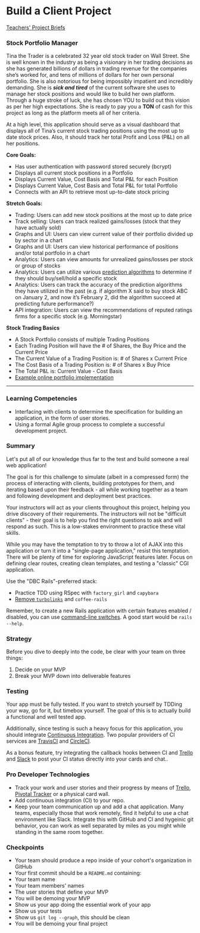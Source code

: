 # Build a Client Project

[Teachers' Project Briefs](https://docs.google.com/a/devbootcamp.com/document/d/1Kmw125hcNvyA_v4e35__TADi5NP88ELdhVfzPSlyAIc/edit?usp=sharing)

###  Stock Portfolio Manager

Tina the Trader is a celebrated 32 year old stock trader on Wall Street. She is well known in the industry as being a visionary in her trading decisions as she has generated billions of dollars in trading revenue for the companies she’s worked for, and tens of millions of dollars for her own personal portfolio. She is also notorious for being impossibly impatient and incredibly demanding. She is **_sick and tired_** of the current software she uses to manage her stock positions and would like to build her own platform. Through a huge stroke of luck, she has chosen YOU to build out this vision as per her high expectations. She is ready to pay you a __TON__ of cash for this project as long as the platform meets all of her criteria.

At a high level, this application should serve as a visual dashboard that displays all of Tina’s current stock trading positions using the most up to date stock prices. Also, it should track her total Profit and Loss (P&L) on all her positions.

__Core Goals:__
+ Has user authentication with password stored securely (bcrypt)
+ Displays all current stock positions in a Portfolio
+ Displays Current Value, Cost Basis and Total P&L for each Position
+ Displays Current Value, Cost Basis and Total P&L for total Portfolio
+ Connects with an API to retrieve most up-to-date stock pricing


__Stretch Goals:__
+ Trading: Users can add new stock positions at the most up to date price
+ Track selling: Users can track realized gains/losses (stock that they have actually sold)
+ Graphs and UI: Users can view current value of their portfolio divided up by sector in a chart
+ Graphs and UI: Users can view historical performance of positions and/or total portfolio in a chart
+ Analytics: Users can view amounts for unrealized gains/losses per stock or group of stocks
+ Analytics: Users can utilize various [prediction algorithms](https://blog.quantopian.com/common-types-of-trading-algorithms/) to determine if they should buy/sell/hold a specific stock
+ Analytics: Users can track the accuracy of the prediction algorithms they have utilized in the past (e.g. if algorithm X said to buy stock ABC on January 2, and now it’s February 2, did the algorithm succeed at predicting future performance?)
+ API integration: Users can view the recommendations of reputed ratings firms for a specific stock (e.g. Morningstar)

__Stock Trading Basics__
+ A Stock Portfolio consists of multiple Trading Positions
+ Each Trading Position will have the # of Shares, the Buy Price and the Current Price
+ The Current Value of a Trading Position is: # of Shares x Current Price
+ The Cost Basis of a Trading Position is: # of Shares x Buy Price
+ The Total P&L is: Current Value - Cost Basis
+ [Example online portfolio implementation](https://www.google.com/finance/portfolio)

---

### Learning Competencies

- Interfacing with clients to determine the specification for building an application, in the form of user stories.
- Using a formal Agile group process to complete a successful development project.

### Summary

Let's put all of our knowledge thus far to the test and build someone a real web application!

The goal is for this challenge to simulate (albeit in a compressed form) the process of interacting with clients, building prototypes for them, and iterating based upon their feedback - all while working together as a team and following development and deployment best practices.

Your instructors will act as your clients throughout this project, helping you drive discovery of their requirements. The instructors will not be "difficult clients" - their goal is to help you find the right questions to ask and will respond as such. This is a low-stakes environment to practice these vital skills.

While you may have the temptation to try to throw a lot of AJAX into this application or turn it into a "single-page application," resist this temptation. There will be plenty of time for exploring JavaScript features later. Focus on defining clear routes, creating clean templates, and testing a "classic" CGI application.

Use the "DBC Rails"-preferred stack:

- Practice TDD using RSpec with `factory_girl` and `capybara`
- [Remove `turbolinks`][die-turbolinks] and `coffee-rails`

Remember, to create a new Rails application with certain features enabled / disabled, you can use [command-line switches][cls].  A good start would be `rails --help`.

### Strategy

Before you dive to deeply into the code, be clear with your team on three things:

1. Decide on your MVP
2. Break your MVP down into deliverable features

### Testing

Your app must be fully tested.  If you want to stretch yourself by TDDing your way, go for it, but timebox yourself. The goal of this is to actually build a functional and well tested app.

Additionally, since testing is such a heavy focus for this application, you should integrate [Continuous Integration][CI].  Two popular providers of CI services are [TravisCI][] and [CircleCI][].

As a bonus feature, try integrating the callback hooks between CI and [Trello][] and [Slack][] to post your CI status directly into your cards and chat..

### Pro Developer Technologies

* Track your work and user stories and their progress by means of [Trello][], [Pivotal Tracker][] or a physical card wall.
* Add continuous integration (CI) to your repo.
* Keep your team communication up and add a chat application.  Many teams, especially those that work remotely, find it helpful to use a chat environment like Slack.  Integrate this with GitHub and CI and hygeinic git behavior, you can work as well separated by miles as you might while standing in the same room together.

### Checkpoints

* Your team should produce a repo inside of your cohort's organization in GitHub
* Your first commit should be a `README.md` containing:
 * Your team name
 * Your team members' names
 * The user stories that define your MVP
* You will be demoing your MVP
 * Show us your app doing the essential work of your app
 * Show us your tests
 * Show us `git log --graph`, this should be clean
* You will be demoing your final project


[die-turbolinks]: http://blog.steveklabnik.com/posts/2013-06-25-removing-turbolinks-from-rails-4
[CI]: http://en.wikipedia.org/wiki/Continuous_integration
[TravisCI]: https://travis-ci.org/recent
[CircleCI]: https://circleci.com/
[Pivotal Tracker]: https://pivotaltracker.com
[Trello]: https://trello.com/
[Slack]: https://slack.com/
[cls]: http://en.wikipedia.org/wiki/Command-line_interface
